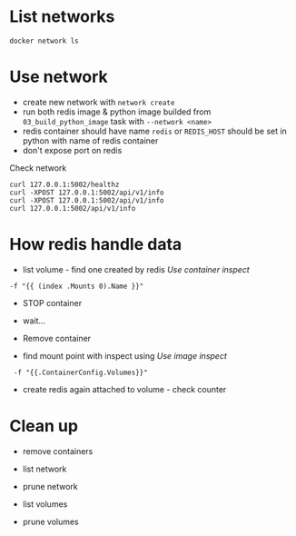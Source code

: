 # List networks

`docker network ls`

# Use network

- create new network with `network create`
- run both redis image & python image builded from `03_build_python_image` task with `--network <name>`
- redis container should have name `redis` or `REDIS_HOST` should be set in python with name of redis container
- don't expose port on redis


Check network
```
curl 127.0.0.1:5002/healthz
curl -XPOST 127.0.0.1:5002/api/v1/info
curl -XPOST 127.0.0.1:5002/api/v1/info
curl 127.0.0.1:5002/api/v1/info
```

# How redis handle data

- list volume - find one created by redis
*Use  container inspect*
```
-f "{{ (index .Mounts 0).Name }}"
```
- STOP container
- wait...
- Remove container

- find mount point with inspect using
*Use image inspect*
```
 -f "{{.ContainerConfig.Volumes}}"
```
- create redis again attached to volume - check counter

# Clean up
- remove containers

- list network
- prune network

- list volumes
- prune volumes

